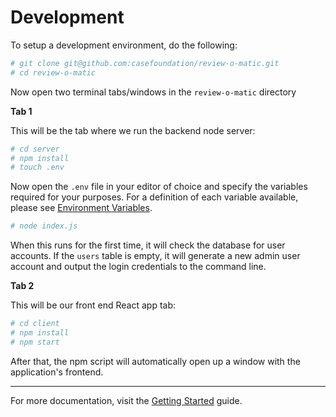 # Development

To setup a development environment, do the following:

```bash
# git clone git@github.com:casefoundation/review-o-matic.git
# cd review-o-matic
```

Now open two terminal tabs/windows in the `review-o-matic` directory

**Tab 1**

This will be the tab where we run the backend node server:

```bash
# cd server
# npm install
# touch .env
```

Now open the `.env` file in your editor of choice and specify the variables required for your purposes. For a definition of each variable available, please see [Environment Variables](Environment%20Variables.md).

```bash
# node index.js
```

When this runs for the first time, it will check the database for user accounts. If the `users` table is empty, it will generate a new admin user account and output the login credentials to the command line.

**Tab 2**

This will be our front end React app tab:

```bash
# cd client
# npm install
# npm start
```

After that, the npm script will automatically open up a window with the application's frontend.

---

For more documentation, visit the [Getting Started](Getting%20Started.md) guide.
